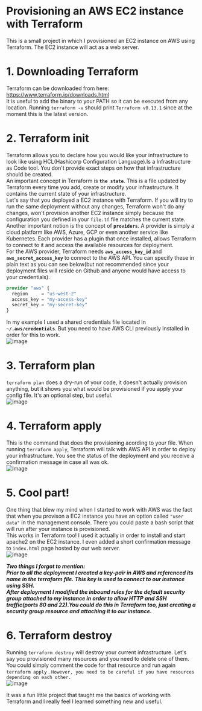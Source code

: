 # Provisioning an AWS EC2 instance with Terraform
This is a small project in which I pvovisioned an EC2 instance on AWS using Terraform. The EC2 instance will act as a web server.<br/>
# 1. Downloading Terraform
Terraform can be downloaded from here: https://www.terraform.io/downloads.html <br/>
It is useful to add the binary to your PATH so it can be executed from any location. Running `terraform -v` should print `Terraform v0.13.1` since at the moment this is the latest version.<br/>
# 2. Terraform init
Terraform allows you to declare how you would like your infrastructure to look like using HCL(Hashicorp Configuration Language).Is a Infrastructure as Code tool. You don't provide exact steps on how that infrastructure should be created.<br/>
An important concept in Terraform is **`the state`**. This is a file updated by Terraform every time you add, create or modify your infrastructure. It contains the current state of your infrastructure.<br/>
Let's say that you deployed a EC2 instance with Terraform. If you will try to run the same deployment without any changes, Terraform won't do any changes, won't provision another EC2 instance simply because the configuration you defined in your `file.tf` file matches the current state.<br/>
Another important notion is the concept of **`providers`**. A provider is simply a cloud platform like AWS, Azure, GCP or even another service like Kubernetes.
Each provider has a plugin that once installed, allows Terraform to connect to it and access the available resources for deployment.<br/>
For the AWS provider, Terraform needs **`aws_access_key_id`** and **`aws_secret_access_key`** to connect to the AWS API. You can specify these in plain text as you can see below(but not recommended since your deployment files will reside on Github and anyone would have access to your credentials).<br/>

```terraform
provider "aws" {
  region     = "us-west-2"
  access_key = "my-access-key"
  secret_key = "my-secret-key"
}
```

In my example I used a shared credentials file located in **`~/.aws/credentials`**. But you need to have AWS CLI previously installed in order for this to work.<br/>
![image](https://user-images.githubusercontent.com/24807183/92100106-aaf49d80-eddb-11ea-88ae-664db53873c4.png)


# 3. Terraform plan
 `terraform plan` does a dry-run of your code, it doesn't actually provision anything, but it shows you what would be provisioned if you apply your config file.
 It's an optional step, but useful.<br/>
 ![image](https://user-images.githubusercontent.com/24807183/92100248-d6778800-eddb-11ea-88d7-483473d8b7b2.png)

 # 4. Terraform apply
 This is the command that does the provisioning acording to your file. When running `terraform apply`, Terraform will talk with AWS API in order to deploy your infrastructure. You see the status of the deployment and you receive a confirmation message in case all was ok.<br/>
 ![image](https://user-images.githubusercontent.com/24807183/92100381-09ba1700-eddc-11ea-887a-6ab164740b93.png)

 # 5. Cool part!
 One thing that blew my mind when I started to work with AWS was the fact that when you provison a EC2 instance you have an option called `"user data"` in the management console. There you could paste a bash script that will run after your instance is provisioned.<br/>
 This works in Terraform too! I used it actually in order to install and start  apache2 on the EC2 instance. I even added a short confirmation message to `index.html` page hosted by our web server. <br/>
 ![image](https://user-images.githubusercontent.com/24807183/92100719-6fa69e80-eddc-11ea-8864-d14689cd3c5c.png)<br/>

 
 ***Two things I forgot to mention:***<br/> 
 ***Prior to all the deployment I created a key-pair in AWS and referenced its name in the terraform file. This key is used to connect to our instance using SSH.<br/>
 After deployment I modified the inbound rules for the default security group attached to my instance in order to allow HTTP and SSH traffic(ports 80 and 22).You could do this in Terraform too, just creating a security group resource and attaching it to our instance.***<br/>
 # 6. Terraform destroy
 Running `terraform destroy` will destroy your current infrastructure. Let's say you provisioned many resources and you need to delete one of them. You could simply comment the code for that resource and run again `terraform apply` . `However, you need to be careful if you have resources depending on each other.`<br/>
 ![image](https://user-images.githubusercontent.com/24807183/92100578-438b1d80-eddc-11ea-9e3d-1498d901f01d.png)

 It was a fun little project that taught me the basics of working with Terraform and I really feel I learned something new and useful.
 
 
 
 
 









